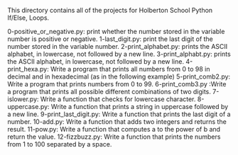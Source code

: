 This directory contains all of the projects for Holberton School Python If/Else, Loops.

0-positive_or_negative.py: print whether the number stored in the variable number is positive or negative.
1-last_digit.py: print the last digit of the number stored in the variable number.
2-print_alphabet.py: prints the ASCII alphabet, in lowercase, not followed by a new line.
3-print_alphabt.py: prints the ASCII alphabet, in lowercase, not followed by a new line.
4-print_hexa.py: Write a program that prints all numbers from 0 to 98 in decimal and in hexadecimal (as in the following example)
5-print_comb2.py: Write a program that prints numbers from 0 to 99.
6-print_comb3.py :Write a program that prints all possible different combinations of two digits.
7-islower.py: Write a function that checks for lowercase character.
8-uppercase.py: Write a function that prints a string in uppercase followed by a new line.
9-print_last_digit.py: Write a function that prints the last digit of a number.
10-add.py: Write a function that adds two integers and returns the result.
11-pow.py: Write a function that computes a to the power of b and return the value.
12-fizzbuzz.py: Write a function that prints the numbers from 1 to 100 separated by a space.
